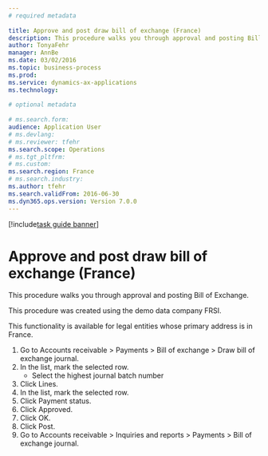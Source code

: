 ```yaml
--- 
# required metadata 
 
title: Approve and post draw bill of exchange (France)
description: This procedure walks you through approval and posting Bill of Exchange. 
author: TonyaFehr 
manager: AnnBe 
ms.date: 03/02/2016
ms.topic: business-process 
ms.prod:  
ms.service: dynamics-ax-applications 
ms.technology:  
 
# optional metadata 
 
# ms.search.form:   
audience: Application User 
# ms.devlang:  
# ms.reviewer: tfehr 
ms.search.scope: Operations 
# ms.tgt_pltfrm:  
# ms.custom:  
ms.search.region: France
# ms.search.industry: 
ms.author: tfehr 
ms.search.validFrom: 2016-06-30 
ms.dyn365.ops.version: Version 7.0.0 
---
```


[!include[task guide banner](../../includes/task-guide-banner.md)]

# Approve and post draw bill of exchange (France)

This procedure walks you through approval and posting Bill of Exchange.
This procedure was created using the demo data company FRSI. 
This functionality is available for legal entities whose primary address is in France.


1. Go to Accounts receivable > Payments > Bill of exchange > Draw bill of exchange journal.
2. In the list, mark the selected row.
    * Select the highest journal batch number  
3. Click Lines.
4. In the list, mark the selected row.
5. Click Payment status.
6. Click Approved.
7. Click OK.
8. Click Post.
9. Go to Accounts receivable > Inquiries and reports > Payments > Bill of exchange journal.

